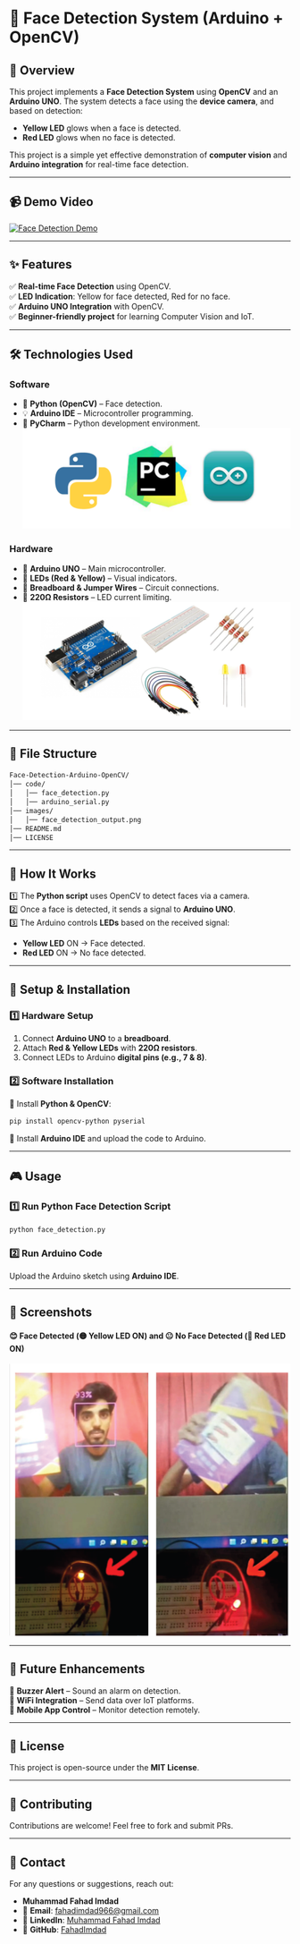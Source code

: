 # 🎯 Face Detection System (Arduino + OpenCV)  

## 📌 Overview  
This project implements a **Face Detection System** using **OpenCV** and an **Arduino UNO**. The system detects a face using the **device camera**, and based on detection:  
- **Yellow LED** glows when a face is detected.  
- **Red LED** glows when no face is detected.  

This project is a simple yet effective demonstration of **computer vision** and **Arduino integration** for real-time face detection.  

---

## 📹 Demo Video  
[![Face Detection Demo](https://img.youtube.com/vi/2xxO79XVWUc/0.jpg)](https://youtube.com/shorts/2xxO79XVWUc)  

---

## ✨ Features  
✅ **Real-time Face Detection** using OpenCV.  
✅ **LED Indication**: Yellow for face detected, Red for no face.  
✅ **Arduino UNO Integration** with OpenCV.  
✅ **Beginner-friendly project** for learning Computer Vision and IoT.  

---

## 🛠 Technologies Used  

### **Software**  
- 🐍 **Python (OpenCV)** – Face detection.  
- 💡 **Arduino IDE** – Microcontroller programming.  
- 🔹 **PyCharm** – Python development environment.  
![Face Detected](Face-Detection-Arduino-OpenCV/images/software.png)

### **Hardware**  
- 🔌 **Arduino UNO** – Main microcontroller.  
- 🔴 **LEDs (Red & Yellow)** – Visual indicators.  
- 🔗 **Breadboard & Jumper Wires** – Circuit connections.  
- 🔧 **220Ω Resistors** – LED current limiting.
![Face Detected](Face-Detection-Arduino-OpenCV/images/hardware.png)   

---

## 📂 File Structure  
```plaintext
Face-Detection-Arduino-OpenCV/
│── code/
│   │── face_detection.py
│   │── arduino_serial.py
│── images/
│   │── face_detection_output.png
│── README.md
│── LICENSE
```

---

## 🚀 How It Works  
1️⃣ The **Python script** uses OpenCV to detect faces via a camera.  
2️⃣ Once a face is detected, it sends a signal to **Arduino UNO**.  
3️⃣ The Arduino controls **LEDs** based on the received signal:  
   - **Yellow LED** ON → Face detected.  
   - **Red LED** ON → No face detected.  

---

## 🔧 Setup & Installation  

### **1️⃣ Hardware Setup**  
1. Connect **Arduino UNO** to a **breadboard**.  
2. Attach **Red & Yellow LEDs** with **220Ω resistors**.  
3. Connect LEDs to Arduino **digital pins (e.g., 7 & 8)**.  

### **2️⃣ Software Installation**  
🔹 Install **Python & OpenCV**:  
```sh
pip install opencv-python pyserial
```
🔹 Install **Arduino IDE** and upload the code to Arduino.  

---

## 🎮 Usage  

### **1️⃣ Run Python Face Detection Script**  
```sh
python face_detection.py
```
### **2️⃣ Run Arduino Code**  
Upload the Arduino sketch using **Arduino IDE**.  

---

## 📸 Screenshots  

#### **😊 Face Detected (🟡 Yellow LED ON) and 😐 No Face Detected (🔴 Red LED ON)**  
![Face Detected](Face-Detection-Arduino-OpenCV/images/face_detection_output.png)  

---

## 🔮 Future Enhancements  
🚀 **Buzzer Alert** – Sound an alarm on detection.  
📡 **WiFi Integration** – Send data over IoT platforms.  
📱 **Mobile App Control** – Monitor detection remotely.  

---

## 📄 License  
This project is open-source under the **MIT License**.  

---

## 🤝 Contributing  
Contributions are welcome! Feel free to fork and submit PRs.  

---

## 📧 Contact  
For any questions or suggestions, reach out:  
- **Muhammad Fahad Imdad**  
- 📧 **Email**: [fahadimdad966@gmail.com](mailto:fahadimdad966@gmail.com)  
- 🔗 **LinkedIn**: [Muhammad Fahad Imdad](https://www.linkedin.com/in/muhammad-fahad-imdad)  
- 🐙 **GitHub**: [FahadImdad](https://github.com/FahadImdad)  

